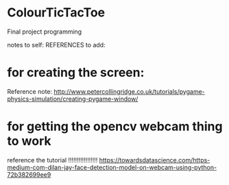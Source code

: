 # ColourTicTacToe
Final project programming

notes to self:
REFERENCES to add:
# for creating the screen:
Reference note: http://www.petercollingridge.co.uk/tutorials/pygame-physics-simulation/creating-pygame-window/
# for getting the opencv webcam thing to work
reference the tutorial !!!!!!!!!!!!!!!!! https://towardsdatascience.com/https-medium-com-dilan-jay-face-detection-model-on-webcam-using-python-72b382699ee9


